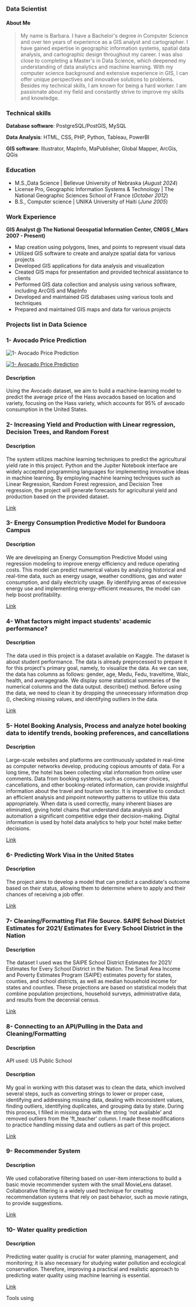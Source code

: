 ### Data Scientist
#### About Me
> My name is Barbara. I have a Bachelor's degree in Computer Science and over ten years of experience as a GIS analyst and cartographer. I have gained expertise in geographic information systems, spatial data analysis, and cartographic design throughout my career. I was also close to completing a Master's in Data Science, which deepened my understanding of data analytics and machine learning. With my computer science background and extensive experience in GIS, I can offer unique perspectives and innovative solutions to problems. Besides my technical skills, I am known for being a hard worker. I am passionate about my field and constantly strive to improve my skills and knowledge.

### Technical skills
**Database software**: PostgreSQL/PostGIS, MySQL 

**Data Analysis**: HTML, CSS, PHP, Python, Tableau, PowerBI

**GIS software**: Illustrator, MapInfo, MaPublisher, Global Mapper, ArcGis, QGis

### Education
- M.S.,Data Science | Bellevue University of Nebraska (_August 2024_)							       		
- License Pro, Geographic Information Systems & Technology	| The National Geographic Sciences School of France (_October 2012_)	 	   		
- B.S., Computer science | UNIKA University of Haiti (_June 2005_)

### Work Experience
**GIS Analyst @ The National Geospatial Information Center, CNIGS (_Mars 2007 - Present)**
- Map creation using polygons, lines, and points to represent visual data
- Utilized GIS software to create and analyze spatial data for various projects
- Developed GIS applications for data analysis and visualization
- Created GIS maps for presentation and provided technical assistance to clients
- Performed GIS data collection and analysis using various software, including ArcGIS and MapInfo
- Developed and maintained GIS databases using various tools and techniques
- Prepared and maintained GIS maps and data for various projects

### Projects list in Data Science 

### 1- Avocado Price Prediction
![1- Avocado Price Prediction](https://github.com/BarbaJean/BarbaJean.github.io/blob/main/image/avocado.jpg)


[![1- Avocado Price Prediction](https://github.com/BarbaJean/BarbaJean.github.io/blob/main/image/avocado.jpg)](https://github.com/BarbaJean/BarbaJean.github.io/tree/main/Avocado%20Price%20Prediction)

#### Description
Using the Avocado dataset, we aim to build a machine-learning model to predict the average price of the Hass avocados based on location and variety, focusing on the Hass variety, which accounts for 95% of avocado consumption in the United States.

### 2- Increasing Yield and Production with Linear regression, Decision Trees, and Random Forest
#### Description
The system utilizes machine learning techniques to predict the agricultural yield rate in this project. Python and the Jupiter Notebook interface are widely accepted programming languages for implementing innovative ideas in machine learning. By employing machine learning techniques such as Linear Regression, Random Forest regression, and Decision Tree regression, the project will generate forecasts for agricultural yield and production based on the provided dataset.

[Link](https://github.com/BarbaJean/BarbaJean.github.io/tree/main/Increasing%20Yield)

### 3- Energy Consumption Predictive Model for Bundoora Campus
#### Description
We are developing an Energy Consumption Predictive Model using regression modeling to improve energy efficiency and reduce operating costs. This model can predict numerical values by analyzing historical and real-time data, such as energy usage, weather conditions, gas and water consumption, and daily electricity usage. By identifying areas of excessive energy use and implementing energy-efficient measures, the model can help boost profitability.

[Link](https://github.com/BarbaJean/BarbaJean.github.io/tree/main/Increasing%20Yield)

### 4- What factors might impact students' academic performance?
#### Description
The data used in this project is a dataset available on Kaggle. The dataset is about student performance. The data is already preprocessed to prepare it for this project's primary goal, namely, to visualize the data. As we can see, the data has columns as follows: gender, age, Medu, Fedu, traveltime, Walc, health, and averagegrade. We display some statistical summaries of the numerical columns and the data output. describe() method. Before using the data, we need to clean it by dropping the unnecessary information drop (), checking missing values, and identifying outliers in the data. 

[Link](https://github.com/BarbaJean/BarbaJean.github.io/tree/main/academic%20performance)

### 5- Hotel Booking Analysis, Process and analyze hotel booking data to identify trends, booking preferences, and cancellations
#### Description
Large-scale websites and platforms are continuously updated in real-time as computer networks develop, producing copious amounts of data. For a long time, the hotel has been collecting vital information from online user comments. Data from booking systems, such as consumer choices, cancellations, and other booking-related information, can provide insightful information about the travel and tourism sector. It is imperative to conduct an efficient analysis and pinpoint noteworthy patterns to utilize this data appropriately. When data is used correctly, many inherent biases are eliminated, giving hotel chains that understand data analysis and automation a significant competitive edge their decision-making. Digital information is used by hotel data analytics to help your hotel make better decisions.

[Link](https://github.com/BarbaJean/BarbaJean.github.io/tree/main/Increasing%20Yield)

### 6- Predicting Work Visa in the United States
#### Description
The project aims to develop a model that can predict a candidate's outcome based on their status, allowing them to determine where to apply and their chances of receiving a job offer.

[Link](https://github.com/BarbaJean/BarbaJean.github.io/tree/main/Predicting%20Work%20Visa)

### 7- Cleaning/Formatting Flat File Source. SAIPE School District Estimates for 2021/ Estimates for Every School District in the Nation 
#### Description
The dataset I used was the SAIPE School District Estimates for 2021/ Estimates for Every School District in the Nation. 
The Small Area Income and Poverty Estimates Program (SAIPE) estimates poverty for states, counties, and school districts, as well as median household income for states and counties. These projections are based on statistical models that combine population projections, household surveys, administrative data, and results from the decennial census.

[Link](https://github.com/BarbaJean/BarbaJean.github.io/tree/main/SAIPE%20School%20District)

### 8- Connecting to an API/Pulling in the Data and Cleaning/Formatting
#### Description
API used: US Public School 
#### Description
My goal in working with this dataset was to clean the data, which involved several steps, such as converting strings to lower or proper case, identifying and addressing missing data, dealing with inconsistent values, finding outliers, identifying duplicates, and grouping data by state. During this process, I filled in missing data with the string 'not available' and removed outliers from the 'ft_teacher' column. I made these modifications to practice handling missing data and outliers as part of this project.

[Link](https://github.com/BarbaJean/BarbaJean.github.io/tree/main/US%20Public%20School)

### 9- Recommender System
#### Description
We used collaborative filtering based on user-item interactions to build a basic movie recommender system with the small MovieLens dataset. Collaborative filtering is a widely used technique for creating recommendation systems that rely on past behavior, such as movie ratings, to provide suggestions.

[Link](https://github.com/BarbaJean/BarbaJean.github.io/tree/main/Recommendation%20System)

### 10- Water quality prediction
#### Description
Predicting water quality is crucial for water planning, management, and monitoring; it is also necessary for studying water pollution and ecological conservation. Therefore, improving a practical and realistic approach to predicting water quality using machine learning is essential.

[Link](https://github.com/BarbaJean/BarbaJean.github.io/tree/main/Water%20Quality)

Tools using




